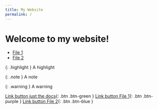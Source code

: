 ```yaml
---
title: My Website
permalink: /
---
```


# Welcome to my website!

- [File 1](./file1)
- [File 2](./file2)

{: .highlight }
A highlight

{: .note }
A note

{: .warning }
A warning


[Link button just the docs](https://just-the-docs.github.io/just-the-docs/){: .btn .btn-green }
[Link button File 1](./file1){: .btn .btn-purple }
[Link button File 2](./file2){: .btn .btn-blue }